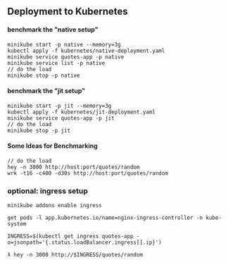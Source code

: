 ## Deployment to Kubernetes

#### benchmark the "native setup"

```
minikube start -p native --memory=3g
kubectl apply -f kubernetes/native-deployment.yaml
minikube service quotes-app -p native
minikube service list -p native
// do the load
minikube stop -p native
```

#### benchmark the "jit setup"

```
minikube start -p jit --memory=3g
kubectl apply -f kubernetes/jit-deployment.yaml
minikube service quotes-app -p jit
// do the load
minikube stop -p jit
```

#### Some Ideas for Benchmarking
```
// do the load
hey -n 3000 http://host:port/quotes/random
wrk -t16 -c400 -d30s http://host:port/quotes/random
```

### optional: ingress setup

```
minikube addons enable ingress
```

```
get pods -l app.kubernetes.io/name=nginx-ingress-controller -n kube-system
```

```
INGRESS=$(kubectl get ingress quotes-app -o=jsonpath='{.status.loadBalancer.ingress[].ip}')
```

```
λ hey -n 3000 http://$INGRESS/quotes/random
```
